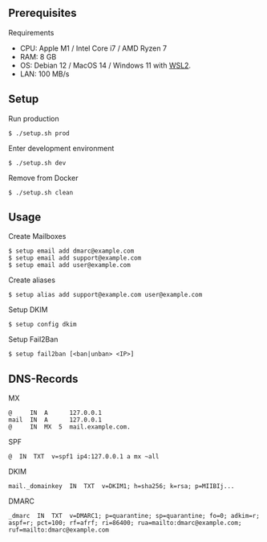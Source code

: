 <!-- START CONTENTS -->

## Prerequisites

Requirements

* CPU: Apple M1 / Intel Core i7 / AMD Ryzen 7
* RAM: 8 GB
* OS: Debian 12 / MacOS 14 / Windows 11 with <a href="https://learn.microsoft.com/en-us/windows/wsl/install">WSL2</a>.
* LAN: 100 MB/s

## Setup

Run production
```
$ ./setup.sh prod
```

Enter development environment
```
$ ./setup.sh dev
```

Remove from Docker
```
$ ./setup.sh clean
```
## Usage

Create Mailboxes
```
$ setup email add dmarc@example.com
$ setup email add support@example.com
$ setup email add user@example.com
```

Create aliases
```
$ setup alias add support@example.com user@example.com
```

Setup DKIM
```
$ setup config dkim
```

Setup Fail2Ban
```
$ setup fail2ban [<ban|unban> <IP>]
```

## DNS-Records
MX
```
@     IN  A      127.0.0.1
mail  IN  A      127.0.0.1
@     IN  MX  5  mail.example.com.
```
SPF
```
@  IN  TXT  v=spf1 ip4:127.0.0.1 a mx ~all
```
DKIM
```
mail._domainkey  IN  TXT  v=DKIM1; h=sha256; k=rsa; p=MIIBIj...
```
DMARC
```
_dmarc  IN  TXT  v=DMARC1; p=quarantine; sp=quarantine; fo=0; adkim=r; aspf=r; pct=100; rf=afrf; ri=86400; rua=mailto:dmarc@example.com; ruf=mailto:dmarc@example.com
```

<!-- END CONTENTS -->

